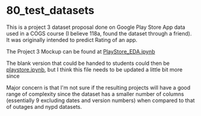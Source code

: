 # 80_test_datasets

This is a project 3 dataset proposal done on Google Play Store App data used in a COGS course (I believe 118a, found the dataset through a friend). It was originally intended to predict Rating of an app.

The Project 3 Mockup can be found at [PlayStore_EDA.ipynb](./PlayStore_EDA.ipynb)

The blank version that could be handed to students could then be [playstore.ipynb](./playstore.ipynb), but I think this file needs to be updated a little bit more since 

Major concern is that I'm not sure if the resulting projects will have a good range of complexity since the dataset has a smaller number of columns (essentially 9 excluding dates and version numbers) when compared to that of outages and nypd datasets.

